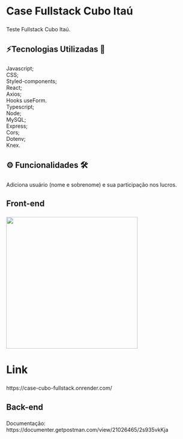 <h1 align="left">Case Fullstack Cubo Itaú</h1>

###

<p align="left">Teste Fullstack Cubo Itaú.</p>

###

<h2 align="left">⚡Tecnologias Utilizadas 💾</h2>

###

<p align="left">Javascript;<br>CSS;<br>Styled-components;<br>React;<br>Axios;<br>Hooks useForm.<br>Typescript;<br>Node;<br>MySQL;<br>Express;<br>Cors;<br>Dotenv;<br>Knex.</p>

###

<h2 align="left">⚙️ Funcionalidades 🛠️</h2>

###

<p align="left">Adiciona usuário (nome e sobrenome) e sua participação nos lucros.</p>

###

<h2 align="left">Front-end</h2>

###

<div align="left">
  <img height="350" src="https://files.fm/thumb_show.php?i=b9hcr2sca"  />
</div>

###

<h1 align="left">Link</h1>

###

<p align="left">https://case-cubo-fullstack.onrender.com/</p>

###

<h2 align="left">Back-end</h2>

###

<p align="left">Documentação: https://documenter.getpostman.com/view/21026465/2s935vkKja</p>

###
